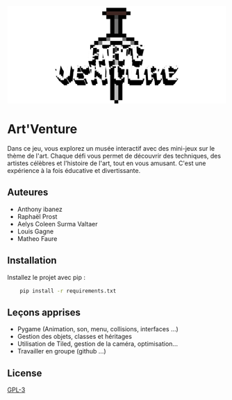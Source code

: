 ![Logo](img/logo/logo_git.png)


# Art'Venture
Dans ce jeu, vous explorez un musée interactif avec des mini-jeux sur le thème de l'art. Chaque défi vous permet de découvrir des techniques, des artistes célèbres et l'histoire de l'art, tout en vous amusant. C'est une expérience à la fois éducative et divertissante.

## Auteures

- Anthony ibanez
- Raphaël Prost
- Aelys Coleen Surma Valtaer
- Louis Gagne
- Matheo Faure



## Installation

Installez le projet avec pip :

```bash
    pip install -r requirements.txt 
```

    
## Leçons apprises

- Pygame (Animation, son, menu, collisions, interfaces ...)
- Gestion des objets, classes et héritages
- Utilisation de Tiled, gestion de la caméra, optimisation...
- Travailler en groupe (github ...)

## License

[GPL-3](https://choosealicense.com/licenses/gpl-3.0/)

